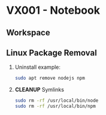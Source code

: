 # VX001 - Notebook

## Workspace

## Linux Package Removal
1. Uninstall example:
    ```sh
    sudo apt remove nodejs npm
    ```
1. **CLEANUP** Symlinks
    ```sh
    sudo rm -rf /usr/local/bin/node
    sudo rm -rf /usr/local/bin/npm
    ```